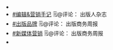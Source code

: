 - 
- [#编辑&营销手记](https://mp.weixin.qq.com/mp/appmsgalbum?__biz=MjM5OTU5MDYyMw==&action=getalbum&album_id=2491858021195857921&scene=126&uin=&key=&devicetype=iMac+Macmini9%2C1+OSX+OSX+14.3.1+build%2823D60%29&version=1308070c&lang=zh_CN&nettype=WIFI&ascene=78&fontScale=100) 🗒@评论： 出版人杂志
- [#出版品牌](https://mp.weixin.qq.com/mp/appmsgalbum?__biz=MzAxNzAxNDcxMg==&action=getalbum&album_id=1777449805686865920&scene=173&subscene=&sessionid=undefined&enterid=0&from_msgid=2651361704&from_itemidx=1&count=3&nolastread=1#wechat_redirect) 🗒@评论： 出版商务周报
- [#新媒体营销](https://mp.weixin.qq.com/mp/appmsgalbum?__biz=MzAxNzAxNDcxMg==&action=getalbum&album_id=3570643265118453773&scene=173&subscene=&sessionid=svr_138dcb4b649&enterid=1724724958&from_msgid=2651333798&from_itemidx=1&count=3&nolastread=1#wechat_redirect) 🗒@评论： 出版商务周报
- 
